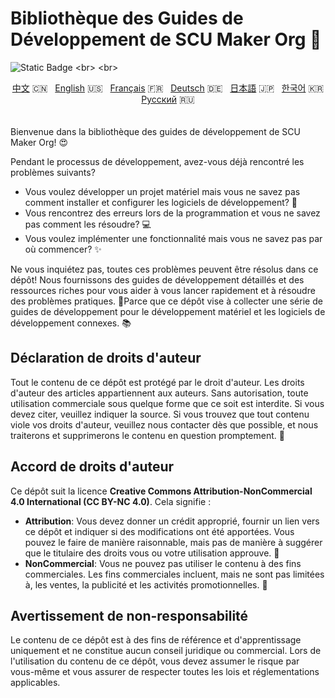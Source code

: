 # Bibliothèque des Guides de Développement de SCU Maker Org 🌟

![Static Badge](https://img.shields.io/badge/Creative_Commons_Attribution_NonCommercial_4.0_International-(CC_BY_NC_4.0)-green)
<br>
<br>
<div align="center">
  <a href="https://example.com/zh" target="_blank">中文</a> 🇨🇳 &nbsp;
  <a href="https://example.com/en" target="_blank">English</a> 🇺🇸 &nbsp;
  <a href="https://example.com/fr" target="_blank">Français</a> 🇫🇷 &nbsp;
  <a href="https://example.com/de" target="_blank">Deutsch</a> 🇩🇪 &nbsp;
  <a href="https://example.com/ja" target="_blank">日本語</a> 🇯🇵 &nbsp;
  <a href="https://example.com/ko" target="_blank">한국어</a> 🇰🇷 &nbsp;
  <a href="https://example.com/ru" target="_blank">Русский</a> 🇷🇺 &nbsp;
</div>
<br>
<br>
Bienvenue dans la bibliothèque des guides de développement de SCU Maker Org! 😍<br>

Pendant le processus de développement, avez-vous déjà rencontré les problèmes suivants?
<ul>
  <li>Vous voulez développer un projet matériel mais vous ne savez pas comment installer et configurer les logiciels de développement? 🔧 <br></li>
  <li>Vous rencontrez des erreurs lors de la programmation et vous ne savez pas comment les résoudre? 💻 <br></li>
  <li>Vous voulez implémenter une fonctionnalité mais vous ne savez pas par où commencer? ✨ <br></li>
</ul>

Ne vous inquiétez pas, toutes ces problèmes peuvent être résolus dans ce dépôt! Nous fournissons des guides de développement détaillés et des ressources riches pour vous aider à vous lancer rapidement et à résoudre des problèmes pratiques. 🔗Parce que ce dépôt vise à collecter une série de guides de développement pour le développement matériel et les logiciels de développement connexes. 📚

## Déclaration de droits d'auteur
Tout le contenu de ce dépôt est protégé par le droit d'auteur. Les droits d'auteur des articles appartiennent aux auteurs. Sans autorisation, toute utilisation commerciale sous quelque forme que ce soit est interdite. Si vous devez citer, veuillez indiquer la source. Si vous trouvez que tout contenu viole vos droits d'auteur, veuillez nous contacter dès que possible, et nous traiterons et supprimerons le contenu en question promptement. 🙏

## Accord de droits d'auteur

Ce dépôt suit la licence **Creative Commons Attribution-NonCommercial 4.0 International (CC BY-NC 4.0)**. Cela signifie :

- **Attribution**: Vous devez donner un crédit approprié, fournir un lien vers ce dépôt et indiquer si des modifications ont été apportées. Vous pouvez le faire de manière raisonnable, mais pas de manière à suggérer que le titulaire des droits vous ou votre utilisation approuve. 🔗
- **NonCommercial**: Vous ne pouvez pas utiliser le contenu à des fins commerciales. Les fins commerciales incluent, mais ne sont pas limitées à, les ventes, la publicité et les activités promotionnelles. 🚫

## Avertissement de non-responsabilité

Le contenu de ce dépôt est à des fins de référence et d'apprentissage uniquement et ne constitue aucun conseil juridique ou commercial. Lors de l'utilisation du contenu de ce dépôt, vous devez assumer le risque par vous-même et vous assurer de respecter toutes les lois et réglementations applicables.
